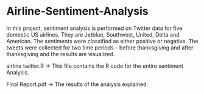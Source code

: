# Airline-Sentiment-Analysis

In this project, sentiment analysis is performed on Twitter data for five domestic US airlines. They are Jetblue, Southwest, United, 
Delta and American. The sentiments were classified as either positive or negative. The tweets were collected for two time periods – 
before thanksgiving and after thanksgiving and the results are visualized.

airline twitter.R -> This file contains the R code for the entire sentiment Analysis.

Final Report.pdf -> The results of the analysis explained.

